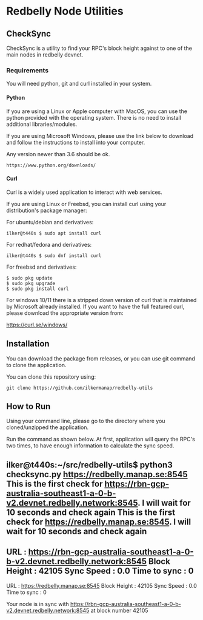 # Redbelly Node Utilities

## CheckSync

CheckSync is a utility to find your RPC's block height against to one of the main nodes in redbelly devnet.

### Requirements

You will need python, git and curl installed in your system. 

#### Python

If you are using a Linux or Apple computer with MacOS, you can use the python provided with the operating system.
There is no need to install additional libraries/modules.

If you are using Microsoft Windows, please use the link below to download and follow the instructions to install into your computer.

Any version newer than 3.6 should be ok.

    https://www.python.org/downloads/

#### Curl

Curl is a widely used application to interact with web services.

If you are using Linux or Freebsd, you can install curl using your distribution's package manager:

For ubuntu/debian and derivatives:

    ilker@t440s $ sudo apt install curl

For redhat/fedora and derivatives:

    ilker@t440s $ sudo dnf install curl
   
For freebsd and derivatives:

    $ sudo pkg update
    $ sudo pkg upgrade
    $ sudo pkg install curl
    
For windows 10/11 there is a stripped down version of curl that is maintained by
Microsoft already installed. If you want to have the full featured curl, please
download the appropriate version from:

   https://curl.se/windows/


## Installation

You can download the package from releases, or you can use git command to clone the application. 

You can clone this repository using:

    git clone https://github.com/ilkermanap/redbelly-utils


## How to Run

Using your command line, please go to the directory where you cloned/unzipped the application.

Run the command as shown below. At first, application will query the RPC's two times, to have enough information to calculate the sync speed.

   ilker@t440s:~/src/redbelly-utils$ python3 checksync.py https://redbelly.manap.se:8545
   This is the first check for https://rbn-gcp-australia-southeast1-a-0-b-v2.devnet.redbelly.network:8545. I will wait for 10 seconds and check again
   This is the first check for https://redbelly.manap.se:8545. I will wait for 10 seconds and check again  
   --------------------------------------------------
   URL          :  https://rbn-gcp-australia-southeast1-a-0-b-v2.devnet.redbelly.network:8545
   Block Height :  42105
   Sync Speed   :  0.0
   Time to sync :  0
   --------------------------------------------------
   URL          :  https://redbelly.manap.se:8545
   Block Height :  42105
   Sync Speed   :  0.0
   Time to sync :  0


   Your node is in sync with https://rbn-gcp-australia-southeast1-a-0-b-v2.devnet.redbelly.network:8545 at block number 42105

